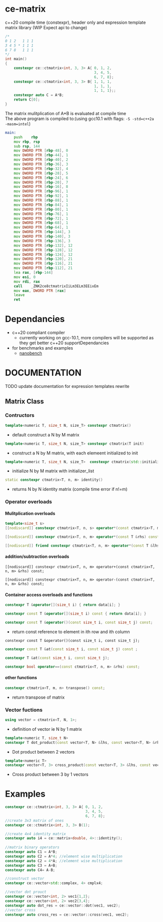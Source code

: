 # ce-matrix
c++20 compile time (constexpr), header only and expression template matrix library (WIP Expect api to change)
```c++
/*
0 1 2   1 1 1
3 4 5 * 1 1 1  
6 7 8   1 1 1
*/
int main()
{
    constexpr ce::ctmatrix<int, 3, 3> A{ 0, 1, 2,
                                         3, 4, 5, 
                                         6, 7, 8};
    constexpr ce::ctmatrix<int, 3, 3> B{ 1, 1, 1,
                                         1, 1, 1, 
                                         1, 1, 1};;
    constexpr auto C = A*B;
    return C[0];
}

```
The matrix mulitplication of A*B is evaluated at compile time   
The above program is compiled to:(using gcc10.1 with flags: ```-S -std=c++2a -masm=intel```)
```asm
main:
	push	rbp
	mov	rbp, rsp
	sub	rsp, 144
	mov	DWORD PTR [rbp-48], 0
	mov	DWORD PTR [rbp-44], 1
	mov	DWORD PTR [rbp-40], 2
	mov	DWORD PTR [rbp-36], 3
	mov	DWORD PTR [rbp-32], 4
	mov	DWORD PTR [rbp-28], 5
	mov	DWORD PTR [rbp-24], 6
	mov	DWORD PTR [rbp-20], 7
	mov	DWORD PTR [rbp-16], 8
	mov	DWORD PTR [rbp-96], 1
	mov	DWORD PTR [rbp-92], 1
	mov	DWORD PTR [rbp-88], 1
	mov	DWORD PTR [rbp-84], 1
	mov	DWORD PTR [rbp-80], 1
	mov	DWORD PTR [rbp-76], 1
	mov	DWORD PTR [rbp-72], 1
	mov	DWORD PTR [rbp-68], 1
	mov	DWORD PTR [rbp-64], 1
	mov	DWORD PTR [rbp-144], 3
	mov	DWORD PTR [rbp-140], 3
	mov	DWORD PTR [rbp-136], 3
	mov	DWORD PTR [rbp-132], 12
	mov	DWORD PTR [rbp-128], 12
	mov	DWORD PTR [rbp-124], 12
	mov	DWORD PTR [rbp-120], 21
	mov	DWORD PTR [rbp-116], 21
	mov	DWORD PTR [rbp-112], 21
	lea	rax, [rbp-144]
	mov	esi, 0
	mov	rdi, rax
	call	_ZNK2ce8ctmatrixIiLm3ELm3EEixEm
	mov	eax, DWORD PTR [rax]
	leave
	ret
```
# Dependancies
- c++20 compliant compiler
     - currently working on gcc-10.1, more compilers will be supported as they get better c++20 supportDependancies
- for benchmarks and examples
	- [nanobench](https://nanobench.ankerl.com/index.html)
# DOCUMENTATION
TODO update documentation for expression templates rewrite
## Matrix Class
### Contructors
```c++
template<numeric T, size_t N, size_T> constexpr ctmatrix()
```
- default construct a N by M matrix

```c++
template<numeric T, size_t N, size_T> constexpr ctmatrix(T init)
```
- construct a N by M matrix, with each elemeent initialized to init

```c++
template<numeric T, size_t N, size_T>  constexpr ctmatrix(std::initializer_list<T> l)
```
- initialize N by M matrix with initializer_list
``` c++
static constexpr ctmatrix<T, n, m> identity()
```
- returns N by N identity matrix (compile time error if n!=m)

### Operator overloads
#### Mulitplication overloads
```c++
template<size_t s>
[[nodiscard]] constexpr ctmatrix<T, n, s> operator*(const ctmatrix<T, m, s> &rhs) const;
```

```c++
[[nodiscard]] constexpr ctmatrix<T, n, m> operator*(const T &rhs) const;
```
```c++
[[nodiscard]] friend constexpr ctmatrix<T, n, m> operator*(const T &lhs, const ctmatrix<T, n, m> &rhs)
```
#### addition/subtraction overloads
```
[[nodiscard]] constexpr ctmatrix<T, n, m> operator+(const ctmatrix<T, n, m> &rhs) const;
```
```
[[nodiscard]] constexpr ctmatrix<T, n, m> operator-(const ctmatrix<T, n, m> &rhs) const;
```
#### Container access overloads and functions
```c++
constexpr T &operator[](size_t i) { return data[i]; }
```
```c++
constexpr const T &operator[](size_t i) const { return data[i]; }
```
```c++
constexpr const T &operator()(const size_t i, const size_t j) const;
```
- return const reference to element in ith row and ith column
```
constexpr const T &operator()(const size_t i, const size_t j);
```

```c++
constexpr const T &at(const size_t i, const size_t j) const ;
```
```c++
constexpr T &at(const size_t i, const size_t j);
```
```c++
constexpr bool operator==(const ctmatrix<T, n, m> &rhs) const;
```
#### other functions
```c++
constexpr ctmatrix<T, m, n> transpose() const;
```
- return transpose of matrix
### Vector fuctions
```c++
using vector = ctmatrix<T, N, 1>;
```
- definition of vector ie N by 1 matrix
```c++
template<numeric T, size_t N>
constexpr T dot_product(const vector<T, N> &lhs, const vector<T, N> &rhs)
```
- Dot product between 2 vectors
```c++
template<numeric T>
constexpr vector<T, 3> cross_product(const vector<T, 3> &lhs, const vector<T, 3> &rhs)
```
- Cross product between 3 by 1 vectors
 
# Examples
```c++
constexpr ce::ctmatrix<int, 3, 3> A{ 0, 1, 2,
                                     3, 4, 5, 
                                     6, 7, 8};
//create 3x3 matrix of ones
constexpr ce::ctmatrix<int, 3, 3> B(1);

//create 4x4 identity matrix
constexpr auto i4 = ce::matrix<double, 4>::identity();
    
//matrix binary operators
constexpr auto C1 = A*B;
constexpr auto C2 = A*4; //element wise multiplication
constexpr auto C2 = 4*A; //element wise multiplication
constexpr auto C3 = A+B;
constexpr auto C4= A-B;

//construct vector
constexpr ce::vector<std::complex, 4> cmplx4;

//vector dot prouct
constexpr ce::vector<int, 2> vec1{1,2};
constexpr ce::vector<int, 2> vec2{3,4};
constexpr auto dot_res = ce::vector::dot(vec1, vec2);
//vector cross
constexpr auto cross_res = ce::vector::cross(vec1, vec2);


```



